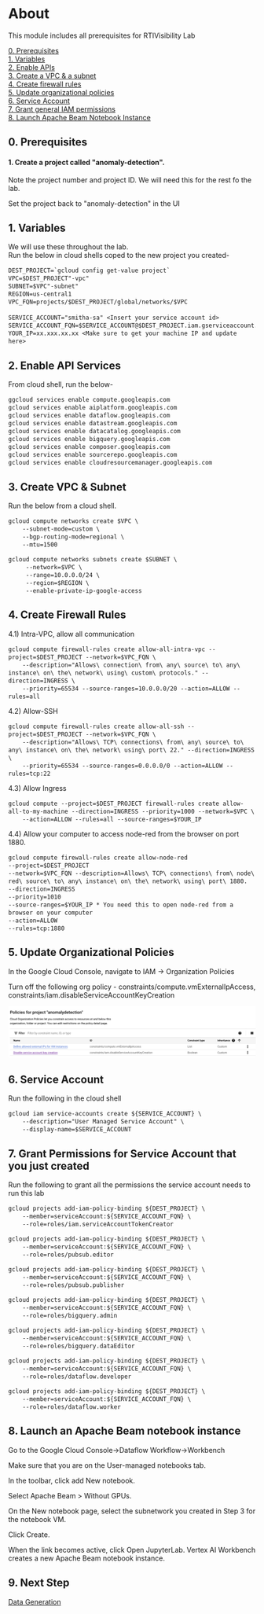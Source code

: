 # About

This module includes all prerequisites for RTIVisibility Lab<br>

[0. Prerequisites](01-prerequisites.md#1-prerequisites)<br>
[1. Variables](01-prerequisites.md#1-varibles)<br>
[2. Enable APIs](01-prerequisites.md#2-enable-google-apis)<br>
[3. Create a VPC & a subnet](01-prerequisites.md#3-create-a-vpc--a-subnet)<br>
[4. Create firewall rules](01-prerequisites.md#4-create-firewall-rules)<br>
[5. Update organizational policies](01-prerequisites.md#5-implement-organizational-policies)<br>
[6. Service Account](01-prerequisites.md#6-create-a-user-managed-service-account)<br>
[7. Grant general IAM permissions](01-prerequisites.md#7-grant-general-iam-permissions)<br>
[8. Launch Apache Beam Notebook Instance](01-prerequisites.md#8-launch-notebook)<br>

## 0. Prerequisites

#### 1. Create a project called "anomaly-detection".<br>
Note the project number and project ID.
We will need this for the rest fo the lab.

Set the project back to "anomaly-detection" in the UI

## 1. Variables 

We will use these throughout the lab. <br>
Run the below in cloud shells coped to the new project you created-
```
DEST_PROJECT=`gcloud config get-value project`
VPC=$DEST_PROJECT"-vpc"
SUBNET=$VPC"-subnet"
REGION=us-central1
VPC_FQN=projects/$DEST_PROJECT/global/networks/$VPC

SERVICE_ACCOUNT="smitha-sa" <Insert your service account id>
SERVICE_ACCOUNT_FQN=$SERVICE_ACCOUNT@$DEST_PROJECT.iam.gserviceaccount.com
YOUR_IP=xx.xxx.xx.xx <Make sure to get your machine IP and update here>

```
## 2. Enable API Services 

From cloud shell, run the below-
```
ggcloud services enable compute.googleapis.com
gcloud services enable aiplatform.googleapis.com
gcloud services enable dataflow.googleapis.com
gcloud services enable datastream.googleapis.com
gcloud services enable datacatalog.googleapis.com
gcloud services enable bigquery.googleapis.com
gcloud services enable composer.googleapis.com
gcloud services enable sourcerepo.googleapis.com
gcloud services enable cloudresourcemanager.googleapis.com
```

## 3. Create VPC & Subnet

Run the below from a cloud shell. 

```
gcloud compute networks create $VPC \
    --subnet-mode=custom \
    --bgp-routing-mode=regional \
    --mtu=1500
```

```
gcloud compute networks subnets create $SUBNET \
     --network=$VPC \
     --range=10.0.0.0/24 \
     --region=$REGION \
     --enable-private-ip-google-access
```
## 4. Create Firewall Rules 

4.1) Intra-VPC, allow all communication

```
gcloud compute firewall-rules create allow-all-intra-vpc --project=$DEST_PROJECT --network=$VPC_FQN \
    --description="Allows\ connection\ from\ any\ source\ to\ any\ instance\ on\ the\ network\ using\ custom\ protocols." --direction=INGRESS \
    --priority=65534 --source-ranges=10.0.0.0/20 --action=ALLOW --rules=all
```

4.2) Allow-SSH

```
gcloud compute firewall-rules create allow-all-ssh --project=$DEST_PROJECT --network=$VPC_FQN \
    --description="Allows\ TCP\ connections\ from\ any\ source\ to\ any\ instance\ on\ the\ network\ using\ port\ 22." --direction=INGRESS \
    --priority=65534 --source-ranges=0.0.0.0/0 --action=ALLOW --rules=tcp:22
```

4.3) Allow Ingress 

```
gcloud compute --project=$DEST_PROJECT firewall-rules create allow-all-to-my-machine --direction=INGRESS --priority=1000 --network=$VPC \
    --action=ALLOW --rules=all --source-ranges=$YOUR_IP

```
4.4) Allow your computer to access node-red from the browser on port 1880.

```
gcloud compute firewall-rules create allow-node-red 
--project=$DEST_PROJECT
--network=$VPC_FQN --description=Allows\ TCP\ connections\ from\ node\ red\ source\ to\ any\ instance\ on\ the\ network\ using\ port\ 1880. 
--direction=INGRESS 
--priority=1010 
--source-ranges=$YOUR_IP * You need this to open node-red from a browser on your computer
--action=ALLOW 
--rules=tcp:1880

```

## 5. Update Organizational Policies

In the Google Cloud Console, navigate to IAM -> Organization Policies

Turn off the following org policy - constraints/compute.vmExternalIpAccess, constraints/iam.disableServiceAccountKeyCreation

![OrgPolicy](Images/OrgPolicy.png)

## 6. Service Account

Run the following in the cloud shell

```
gcloud iam service-accounts create ${SERVICE_ACCOUNT} \
    --description="User Managed Service Account" \
    --display-name=$SERVICE_ACCOUNT
```

## 7. Grant Permissions for Service Account that you just created

Run the following to grant all the permissions the service account needs to run this lab 

```
gcloud projects add-iam-policy-binding ${DEST_PROJECT} \
    --member=serviceAccount:${SERVICE_ACCOUNT_FQN} \
    --role=roles/iam.serviceAccountTokenCreator  
```
```
gcloud projects add-iam-policy-binding ${DEST_PROJECT} \
    --member=serviceAccount:${SERVICE_ACCOUNT_FQN} \
    --role=roles/pubsub.editor 
```
```
gcloud projects add-iam-policy-binding ${DEST_PROJECT} \
    --member=serviceAccount:${SERVICE_ACCOUNT_FQN} \
    --role=roles/pubsub.publisher
```
```
gcloud projects add-iam-policy-binding ${DEST_PROJECT} \
    --member=serviceAccount:${SERVICE_ACCOUNT_FQN} \
    --role=roles/bigquery.admin
```
```
gcloud projects add-iam-policy-binding ${DEST_PROJECT} \
    --member=serviceAccount:${SERVICE_ACCOUNT_FQN} \
    --role=roles/bigquery.dataEditor
```
```
gcloud projects add-iam-policy-binding ${DEST_PROJECT} \
    --member=serviceAccount:${SERVICE_ACCOUNT_FQN} \
    --role=roles/dataflow.developer
```
```
gcloud projects add-iam-policy-binding ${DEST_PROJECT} \
    --member=serviceAccount:${SERVICE_ACCOUNT_FQN} \
    --role=roles/dataflow.worker
```
## 8. Launch an Apache Beam notebook instance

Go to the Google Cloud Console->Dataflow Workflow->Workbench

Make sure that you are on the User-managed notebooks tab.

In the toolbar, click add New notebook.

Select Apache Beam > Without GPUs.

On the New notebook page, select the subnetwork you created in Step 3 for the notebook VM.

Click Create.

When the link becomes active, click Open JupyterLab. Vertex AI Workbench creates a new Apache Beam notebook instance.

## 9. Next Step

[Data Generation](02-PythonSimulationScript.md) <BR>